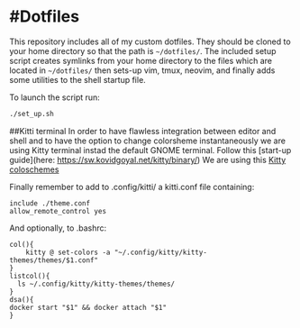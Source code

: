 #Dotfiles
========
This repository includes all of my custom dotfiles.  They should be cloned to
your home directory so that the path is `~/dotfiles/`.
The included setup script creates symlinks from your home
directory to the files which are located in `~/dotfiles/`
then sets-up vim, tmux, neovim, and finally
adds some utilities to the shell startup file.

To launch the script run:
``` bash
./set_up.sh
```

##Kitti terminal
In order to have flawless integration between editor and shell
and to have the option to change colorsheme instantaneously
we are using Kitty terminal instad the default GNOME terminal.
Follow this [start-up guide](here: https://sw.kovidgoyal.net/kitty/binary/)
We are using this [Kitty coloschemes](https://github.com/dexpota/kitty-themes)

Finally remember to add to .config/kitti/ a kitti.conf file containing:
```
include ./theme.conf
allow_remote_control yes
```
And optionally, to .bashrc:
```
col(){
    kitty @ set-colors -a "~/.config/kitty/kitty-themes/themes/$1.conf"
}
listcol(){
  ls ~/.config/kitty/kitty-themes/themes/
}
dsa(){
docker start "$1" && docker attach "$1"
}
```
